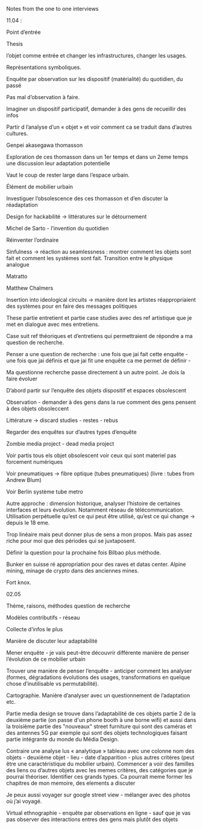 Notes from the one to one interviews

11.04 :

Point d’entrée

Thesis

l’objet comme entrée et changer les infrastructures, changer les usages.

Représentations symboliques.

Enquête par observation sur les dispositif (matérialité) du quotidien, du passé

Pas mal d’observation à faire.

Imaginer un dispositif participatif, demander à des gens de recueillir des infos

Partir d l’analyse d’un « objet » et voir comment ca se traduit dans d’autres cultures.

Genpei akasegawa thomasson

Exploration de ces thomasson dans un 1er temps et dans un 2eme temps une discussion leur adaptation potentielle

Vaut le coup de rester large dans l’espace urbain.

Élément de mobilier urbain

Investiguer l’obsolescence des ces thomasson et d’en discuter la réadaptation

Design for hackabilité -> littératures sur le détournement

Michel de Sarto - l’invention du quotidien

Réinventer l’ordinaire

Sinfulness -> réaction au seamlessness : montrer comment les objets sont fait et comment les systèmes sont fait. Transition entre le physique analogue

Matratto

Matthew Chalmers

Insertion into ideological circuits -> manière dont les artistes réappropriaient des systèmes pour en faire des messages politiques

These partie entretient et partie case studies avec des ref artistique que je met en dialogue avec mes entretiens.

Case suit ref théoriques et d’entretiens qui permettraient de répondre a ma question de recherche.

Penser a une question de recherche : une fois que jai fait cette enquête - une fois que jai définis et que jai fit une enquête ca me permet de définir -

Ma questionne recherche passe directement à un autre point. Je dois la faire évoluer

D’abord partir sur l’enquête des objets dispositif et espaces obsolescent

Observation - demander à des gens dans la rue comment des gens pensent à des objets obsoleccent

Littérature -> discard studies - restes - rebus

Regarder des enquêtes sur d’autres types d’enquête

Zombie media project - dead media project

Voir partis tous els objet obsolescent voir ceux qui sont materiel pas forcement numériques

Voir pneumatiques -> fibre optique (tubes pneumatiques) (livre : tubes from Andrew Blum)

Voir Berlin système tube metro

Autre approche : dimension historique, analyser l’histoire de certaines interfaces et leurs évolution. Notamment réseau de télécommunication. Utilisation perpétuelle qu’est ce qui peut être utilisé, qu’est ce qui change -> depuis le 18 eme.

Trop linéaire mais peut donner plus de sens a mon propos. Mais pas assez riche pour moi que des périodes qui se juxtaposent.

Définir la question pour la prochaine fois Bilbao plus méthode.

Bunker en suisse ré appropriation pour des raves et datas center. Alpine mining, minage de crypto dans des anciennes mines.

Fort knox.

02.05

Thème, raisons, méthodes question de recherche

Modèles contributifs - réseau

Collecte d’infos le plus

Manière de discuter leur adaptabilité

Mener enquête - je vais peut-être découvrir différente manière de penser l’évolution de ce mobilier urbain

Trouver une manière de penser l’enquête - anticiper comment les analyser (formes, dégradations évolutions des usages, transformations en quelque chose d’inutilisable vs permutabilité).

Cartographie. Manière d’analyser avec un questionnement de l’adaptation etc.

Partie media design se trouve dans l’adaptabilité de ces objets partie 2 de la deuxième partie (on passe d'un phone booth à une borne wifi) et aussi dans la troisième partie des "nouveaux" street furniture qui sont des caméras et des antennes 5G par exemple qui sont des objets technologiques faisant partie intégrante du monde du Média Design.

Contraire une analyse lus « analytique » tableau avec une colonne nom des objets - deuxième objet - lieu - date d’apparition - plus autres critères (peut être une caractéristique du mobilier urbain). Commencer a voir des familles des liens ou d’autres objets avec les memes critères, des catégories que je pourrai théoriser. Identifier ces grands types. Ca pourrait meme former les chapitres de mon memoire, des elements a discuter

Je peux aussi voyager sur google street view - mélanger avec des photos où j’ai voyagé.

Virtual ethnographie - enquête par observations en ligne - sauf que je vas pas observer des interactions entres des gens mais plutôt des objets

